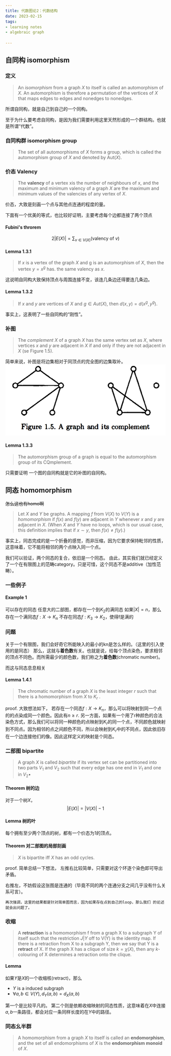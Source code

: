 ```yaml
---
title: 代数图论2：代数结构
date: 2023-02-15
tags:
- learning notes
- algebraic graph

---
```


## 自同构 isomorphism

### 定义
> An *isomorphism* from a graph $X$ to itself is called an automorphism of $X$. An automorphism is therefore a permutation of the vertices of $X$ that maps edges to edges and nonedges to nonedges.

所谓自同构，就是自己到自己的一个同构。

至于为什么要考虑自同构，是因为我们需要利用这里天然形成的一个群结构。也就是所谓“代数”。

### 自同构群 isomorphism group
> The set of all automorphisms of $X$ forms a group, which is called the automorphism group of $X$ and denoted by $\mathrm{Aut}( X)$.

<!--more-->

### 价态 Valency

> The **valency** of a vertex xis the number of neighbours of x, and the maximum and minimum valency of a graph $X$ are the maximum and minimum values of the valencies of any vertex of $X$.

价态，大致是刻画一个点与其他点连通的程度的量。

下面有一个优美的等式，也比较好证明，主要考虑每个边都连接了两个顶点
#### Fubini's throrem
$$
2|E(X)| = \sum_{v \in V(X)} (\text{valency of }v)
$$

#### Lemma 1.3.1
> If $x$ is a vertex of the graph $X$ and g is an automorphism of $X$, then the vertex $y = x^g$ has. the same valency as $x$.

这说明自同构大致保持顶点与周围连接不变，该连几条边还得要连几条边。

#### Lemma 1.3.2 
> If $x$ and $y$ are vertices of $X$ and $g \in Aut(X)$, then $d(x,y) = d(x^g,y^g)$.

事实上，这表明了一些自同构的“刚性”。

### 补图
> The *complement* $X$ of a graph $X$ has the same vertex set as $X$, where vertices $x$ and $y$ are adjacent in $X$ if and only if they are not adjacent in $X$ (se Figure 1.5).

简单来说，补图是将边集相对于同顶点的完全图的边集取补。
![补图](/images/代数图论-补图.png)

#### Lemma 1.3.3 
> The automorphism group of a graph is equal to the automorphism group of its CQmplement.


只需要证明 一个图的自同构就是它的补图的自同构。

## 同态 homomorphism
~~怎么这也有homo啊~~
>Let $X$ and $Y$ be graphs. A mapping $f$ from $V(X)$ to $V(Y)$ is a *homomorphism* if $f(x)$ and $f (y)$ are adjacent in $Y$ whenever $x$ and $y$ are adjacent in $X$. (When $X$ and $Y$ have no loops, which is our usual case, this definition implies that if $x \sim  y$, then $f(x) \not = f (y)$.)

事实上，同态完成的是一个折叠的感觉，而非压缩，因为它要求保持毗邻的性质，这意味着，它不能将相邻的两个点映入同一个点。

我们可以验证，两个同态的复合，依旧是一个同态。
由此，其实我们就已经定义了一个在有限图上的范畴category。只是可惜，这个同态不是additive（加性范畴）。

### 一些例子
#### Example 1
可以存在的同态
任意大的二部图，都存在一个到$K_2$的满同态
如果$|X|=n$，那么存在一个满同态$f:X \to K_n$
不存在同态$f:K_3 \to K_2$，使得f是满的

### 问题
关于一个有限图，我们会好奇它所能映入的最小的kn是怎么样的。（这里的引入使用的是同态）
那么，这就与**着色数**有关。也就是说，给每个顶点染色，要求相邻的顶点不同色。而所需最少的颜色数，我们称之为**着色数**(chromatic number)。

而这与同态息息相关
#### Lemma 1.4.1 
> The chromatic number of a graph $X$ is the least integer $r$ such that there is a homomorphism from $X$ to $K_r$ .

proof. 大致想法如下，
若存在一个同态$f:X \to K_n$，那么可以将映射到同一个点的的点染成同一个颜色。因此有$n \ge r$.
另一方面，如果有一个用了r种颜色的合法染色方式，那么我们可以将同一种颜色的点映射到$K_r$的同一个点，不同颜色就映射到不同点。因为相邻的点之间颜色不同，所以会映射到$K_r$中的不同点，因此依旧存在一个边连接他们的像。因此这样定义的映射是个同态。


### 二部图 bipartite
> A graph $X$ is called *bipartite* if its vertex set can be partitioned into two parts $V_1$ and $V_2$ such that every edge has one end in $V_1$ and one in $V_2$•

#### Theorem 树的边
对于一个树$X$，
$$
|E(X)| = |V(X)|-1
$$

#### Lemma 树的叶
每个拥有至少两个顶点的树，都有一个价态为1的顶点。


#### Theorem 对二部图的局部刻画
> $X$ is bipartite iff $X$ has an odd cycles.

proof.  简单总结一下想法，
左推右比较简单，只需要对这个环逐个染色即可导出矛盾。

右推左，不妨假设这张图是连通的（毕竟不同的两个连通分支之间几乎没有什么关系可言）。

`再次强调，这里的结果都是针对简单图而言，因为如果存在点到自己的loop，那么我们 的论述就会出问题了。`

### 收缩
>A **retraction** is a homomorphism f from a graph X to a subgraph Y of itself such that the restriction $J|Y$ off to V(Y) is the identity map. If there is a retraction from X to a subgraph Y, then we say that Y is a **retract** of X. If the graph X has a clique of size $k = \chi(X)$, then any $k$-colouring of X determines a retraction onto the clique.

#### Lemma
如果$Y$是$X$的一个收缩核(retract)，那么
- $Y$ is a induced subgraph
- $\forall a,b \in V(Y), d_Y(a,b) = d_X(a,b)$

第一个是比较平凡的。
第二个则是依赖收缩映射的同态性质，这意味着在$X$中连接$a,b$一条路径，都会对应一条同样长度的在$Y$中的路径。

### 同态幺半群
> A homomorphism from a graph $X$ to itself is called an **endomorphism**, and the set of all endomorphisms of $X$ is the **endomorphism monoid** of $X$.

